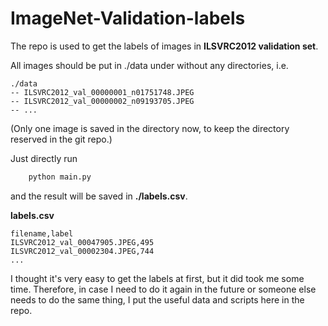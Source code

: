 # ImageNet-Validation-labels

The repo is used to get the labels of images in __ILSVRC2012 validation set__.

All images should be put in ./data under without any directories, 
i.e.
```
./data
-- ILSVRC2012_val_00000001_n01751748.JPEG
-- ILSVRC2012_val_00000002_n09193705.JPEG
-- ...
```
(Only one image is saved in the directory now, to keep the directory reserved in the git repo.)

Just directly run
``` bash
    python main.py
```
and the result will be saved in __./labels.csv__.

__labels.csv__
```
filename,label
ILSVRC2012_val_00047905.JPEG,495
ILSVRC2012_val_00002304.JPEG,744
...
```

I thought it's very easy to get the labels at first, but it did took me some time. Therefore, in case I need to do it again in the future or someone else needs to do the same thing, I put the useful data and scripts here in the repo.